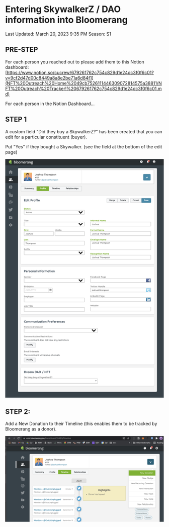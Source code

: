 # Entering SkywalkerZ / DAO information into Bloomerang

Last Updated: March 20, 2023 9:35 PM
Season: S1

## PRE-STEP

For each person you reached out to please add them to this Notion dashboard: [https://www.notion.so/cucrew/679261762c754c829d1e24dc3f0f6c01?v=9cf2d47d00c8449a8a8e2be71a6d84f1](NFT%20Outreach%20Home%2049cb7526111446309072814575a38811/NFT%20Outreach%20Tracker!%20679261762c754c829d1e24dc3f0f6c01.md)

For each person in the Notion Dashboard...

## **STEP 1**

A custom field "Did they buy a SkywalkerZ?" has been created that you can edit for a particular constituent (buyer).

Put "Yes" if they bought a Skywalker. (see the field at the bottom of the edit page)

![Screen Shot 2021-10-08 at 12.59.16 PM.png](Entering%20SkywalkerZ%20DAO%20information%20into%20Bloomeran%2078f64eeee17a48e3b216c31974055fb1/Screen_Shot_2021-10-08_at_12.59.16_PM.png)

## **STEP 2:**

Add a New Donation to their Timeline (this enables them to be tracked by Bloomerang as a donor).

![Screen Shot 2021-10-08 at 12.58.05 PM.png](Entering%20SkywalkerZ%20DAO%20information%20into%20Bloomeran%2078f64eeee17a48e3b216c31974055fb1/Screen_Shot_2021-10-08_at_12.58.05_PM.png)
